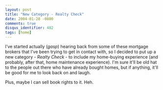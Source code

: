 ```yaml
---
layout: post
title: "New Category - Realty Check"
date: 2004-01-28 -0800
comments: true
disqus_identifier: 482
tags: [home]
---
```

I've started actually (*gasp*) hearing back from some of these mortgage
brokers that I've been trying to get in contact with, so I decided to
put up a new category - *Realty Check* - to include my home-buying
experience (and probably, after that, home maintenance experience). I'm
sure it'll be old hat to the people out there who have already bought
homes, but if anything, it'll be good for me to look back on and laugh.

 Plus, maybe I can sell book rights to it. Heh.
